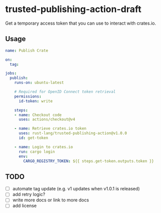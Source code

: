 # trusted-publishing-action-draft

Get a temporary access token that you can use to interact with crates.io.


## Usage

```yaml
name: Publish Crate

on:
  tag:

jobs:
  publish:
    runs-on: ubuntu-latest

    # Required for OpenID Connect token retrieval
    permissions:
      id-token: write

    steps:
    - name: Checkout code
      uses: actions/checkout@v4

    - name: Retrieve crates.io token
      uses: rust-lang/trusted-publishing-action@v1.0.0
      id: get-token

    - name: Login to crates.io
      run: cargo login
      env:
        CARGO_REGISTRY_TOKEN: ${{ steps.get-token.outputs.token }}
```

## TODO

- [ ] automate tag update (e.g. v1 updates when v1.0.1 is released)
- [ ] add retry logic?
- [ ] write more docs or link to more docs
- [ ] add license
